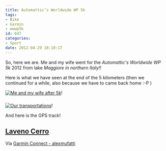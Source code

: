 ```yaml
---
title: Automattic’s Worldwide WP 5k
tags:
- Bike
- Garmin
- wwwp5k
id: 647
categories:
- Sport
date: 2012-04-29 18:10:17
---
```


So, here we are. Me and my wife went for the _Automattic's Worldwide WP 5k_ 2012 from lake _Maggiore _in northern Italy_!!_

Here is what we have seen at the end of the 5 kilometers (then we continued for a while, also because we have to came back home :-P )

[![Me and my wife after 5k](/images/2012/04/img_02481.jpg "Me and my wife after 5k")](/images/2012/04/img_02481.jpg)!

### 

[![Our transportations](/images/2012/04/img_02491.jpg "Our transportations")](/images/2012/04/img_02491.jpg)!

And here is the GPS track!

## [Laveno Cerro](http://connect.garmin.com/activity/172503706)

Vía [Garmin Connect - alexmufatti](http://connect.garmin.com/explore?owner=alexmufatti)
